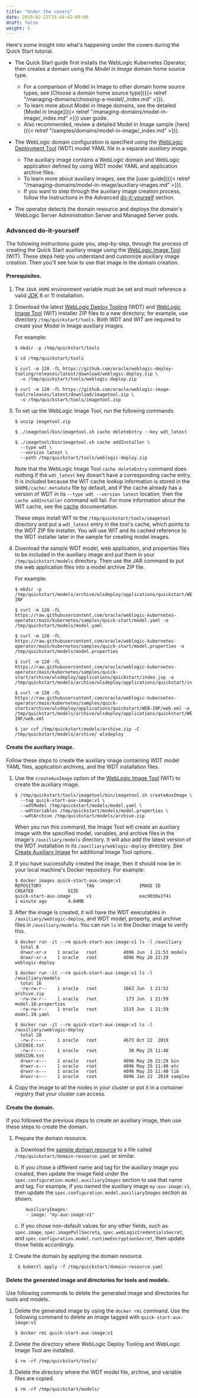 ```yaml
---
title: "Under the covers"
date: 2019-02-22T15:44:42-05:00
draft: false
weight: 5
---
```

Here's some insight into what's happening under the covers during the Quick Start tutorial.

- The Quick Start guide first installs the WebLogic Kubernetes Operator, then creates a domain using the _Model in Image_ domain home source type.

  - For a comparison of Model in Image to other domain home source types, see [Choose a domain home source type]({{< relref "/managing-domains/choosing-a-model/_index.md" >}}).
  - To learn more about Model in Image domains, see the detailed [Model in Image]({{< relref "/managing-domains/model-in-image/_index.md" >}}) user guide.
  - Also recommended, review a detailed Model in Image sample [here]({{< relref "/samples/domains/model-in-image/_index.md" >}}).

- The WebLogic domain configuration is specified using the [WebLogic Deployment Tool](https://oracle.github.io/weblogic-deploy-tooling/) (WDT) model YAML file in a separate _auxiliary image_.

  - The auxiliary image contains a WebLogic domain and WebLogic application defined by using WDT model YAML and application archive files.
  - To learn more about auxiliary images, see the [user guide]({{< relref "/managing-domains/model-in-image/auxiliary-images.md" >}}).
  - If you want to step through the auxiliary image creation process, follow the instructions in the Advanced [do-it-yourself](#advanced-do-it-yourself) section.

- The operator detects the domain resource and deploys the domain's WebLogic Server Administration Server and Managed Server pods.

### Advanced do-it-yourself

The following instructions guide you, step-by-step, through the process of creating the Quick Start auxiliary image using the [WebLogic Image Tool](https://oracle.github.io/weblogic-image-tool/) (WIT).
These steps help you understand and customize auxiliary image creation. Then you'll see how to use that image in the domain creation.

#### Prerequisites.
1. The `JAVA_HOME` environment variable must be set and must reference a valid [JDK](https://www.oracle.com/java/technologies/downloads/) 8 or 11 installation.

1. Download the latest [WebLogic Deploy Tooling](https://github.com/oracle/weblogic-deploy-tooling/releases) (WDT) and [WebLogic Image Tool](https://github.com/oracle/weblogic-image-tool/releases) (WIT) installer ZIP files to a new directory; for example, use directory `/tmp/quickstart/tools`. Both WDT and WIT are required to create your Model in Image auxiliary images.

   For example:
   ```shell
   $ mkdir -p /tmp/quickstart/tools
   ```

   ```shell
   $ cd /tmp/quickstart/tools
   ```
   ```shell
   $ curl -m 120 -fL https://github.com/oracle/weblogic-deploy-tooling/releases/latest/download/weblogic-deploy.zip \
     -o /tmp/quickstart/tools/weblogic-deploy.zip
   ```
   ```shell
   $ curl -m 120 -fL https://github.com/oracle/weblogic-image-tool/releases/latest/download/imagetool.zip \
     -o /tmp/quickstart/tools/imagetool.zip
   ```

1. To set up the WebLogic Image Tool, run the following commands.

   ```shell
   $ unzip imagetool.zip
   ```
   ```shell
   $ ./imagetool/bin/imagetool.sh cache deleteEntry --key wdt_latest
   ```
   ```shell
   $ ./imagetool/bin/imagetool.sh cache addInstaller \
     --type wdt \
     --version latest \
     --path /tmp/quickstart/tools/weblogic-deploy.zip
   ```

   Note that the WebLogic Image Tool `cache deleteEntry` command does nothing
   if the `wdt_latest` key doesn't have a corresponding cache entry. It is included
   because the WIT cache lookup information is stored in the `$HOME/cache/.metadata`
   file by default, and if the cache already
   has a version of WDT in its `--type wdt --version latest` location, then the
   `cache addInstaller` command will fail.
   For more information about the WIT cache, see the
   [cache](https://oracle.github.io/weblogic-image-tool/userguide/tools/cache/) documentation.

   These steps install WIT to the `/tmp/quickstart/tools/imagetool` directory
   and put a `wdt_latest` entry in the tool's cache, which points to the WDT ZIP file installer.
   You will use WIT and its cached reference to the WDT installer later in the sample for creating model images.

1. Download the sample WDT model, web application, and properties files to be included in the auxiliary image and put them in your `/tmp/quickstart/models` directory.
Then use the JAR command to put the web application files into a model archive ZIP file.

   For example:
   ```shell
   $ mkdir -p /tmp/quickstart/models/archive/wlsdeploy/applications/quickstart/WEB-INF
   ```

   ```shell
   $ curl -m 120 -fL https://raw.githubusercontent.com/oracle/weblogic-kubernetes-operator/main/kubernetes/samples/quick-start/model.yaml -o /tmp/quickstart/models/model.yaml
   ```

   ```shell
   $ curl -m 120 -fL https://raw.githubusercontent.com/oracle/weblogic-kubernetes-operator/main/kubernetes/samples/quick-start/model.properties -o /tmp/quickstart/models/model.properties
   ```

   ```shell
   $ curl -m 120 -fL https://raw.githubusercontent.com/oracle/weblogic-kubernetes-operator/main/kubernetes/samples/quick-start/archive/wlsdeploy/applications/quickstart/index.jsp -o /tmp/quickstart/models/archive/wlsdeploy/applications/quickstart/index.jsp
   ```

   ```shell
   $ curl -m 120 -fL https://raw.githubusercontent.com/oracle/weblogic-kubernetes-operator/main/kubernetes/samples/quick-start/archive/wlsdeploy/applications/quickstart/WEB-INF/web.xml -o /tmp/quickstart/models/archive/wlsdeploy/applications/quickstart/WEB-INF/web.xml
   ```

   ```shell
   $ jar cvf /tmp/quickstart/models/archive.zip -C /tmp/quickstart/models/archive/ wlsdeploy
   ```

#### Create the auxiliary image.

Follow these steps to create the auxiliary image containing
WDT model YAML files, application archives, and the WDT installation files.


1. Use the `createAuxImage` option of the [WebLogic Image Tool](https://oracle.github.io/weblogic-image-tool/userguide/tools/create-aux-image/) (WIT) to create the auxiliary image.

     ```shell
     $ /tmp/quickstart/tools/imagetool/bin/imagetool.sh createAuxImage \
       --tag quick-start-aux-image:v1 \
       --wdtModel /tmp/quickstart/models/model.yaml \
       --wdtVariables /tmp/quickstart/models/model.properties \
       --wdtArchive /tmp/quickstart/models/archive.zip
     ```

     When you run this command, the Image Tool will create an auxiliary image with the specified model, variables, and archive files in the
     image's `/auxiliary/models` directory. It will also add the latest version of the WDT installation in its `/auxiliary/weblogic-deploy` directory.
     See [Create Auxiliary Image](https://oracle.github.io/weblogic-image-tool/userguide/tools/create-aux-image/) for additional Image Tool options.

1. If you have successfully created the image, then it should now be in your local machine's Docker repository. For example:

    ```
    $ docker images quick-start-aux-image:v1
    REPOSITORY                 TAG                 IMAGE ID            CREATED             SIZE
    quick-start-aux-image      v1                  eac9030a1f41        1 minute ago        4.04MB
    ```


1. After the image is created, it will have the WDT executables in
   `/auxiliary/weblogic-deploy`, and WDT model, property, and archive
   files in `/auxiliary/models`. You can run `ls` in the Docker
   image to verify this.

   ```shell
   $ docker run -it --rm quick-start-aux-image:v1 ls -l /auxiliary
     total 8
     drwxr-xr-x    1 oracle   root          4096 Jun  1 21:53 models
     drwxr-xr-x    1 oracle   root          4096 May 26 22:29 weblogic-deploy

   $ docker run -it --rm quick-start-aux-image:v1 ls -l /auxiliary/models
     total 16
     -rw-rw-r--    1 oracle   root          1663 Jun  1 21:52 archive.zip
     -rw-rw-r--    1 oracle   root           173 Jun  1 21:59 model.10.properties
     -rw-rw-r--    1 oracle   root          1515 Jun  1 21:59 model.10.yaml

   $ docker run -it --rm quick-start-aux-image:v1 ls -l /auxiliary/weblogic-deploy
     total 28
     -rw-r-----    1 oracle   root          4673 Oct 22  2019 LICENSE.txt
     -rw-r-----    1 oracle   root            30 May 25 11:40 VERSION.txt
     drwxr-x---    1 oracle   root          4096 May 26 22:29 bin
     drwxr-x---    1 oracle   root          4096 May 25 11:40 etc
     drwxr-x---    1 oracle   root          4096 May 25 11:40 lib
     drwxr-x---    1 oracle   root          4096 Jan 22  2019 samples

   ```

1. Copy the image to all the nodes in your cluster or put it in a container registry that your cluster can access.

#### Create the domain.

If you followed the previous steps to create an auxiliary image, then use these steps to create the domain.

1. Prepare the domain resource.

    a. Download the [sample domain resource](https://raw.githubusercontent.com/oracle/weblogic-kubernetes-operator/main/kubernetes/samples/quick-start/domain-resource.yaml) to a file called `/tmp/quickstart/domain-resource.yaml` or similar.

    b. If you chose a different name and tag for the auxiliary image you created, then update the image field under the `spec.configuration.model.auxiliaryImages`
    section to use that name and tag. For example, if you named the auxiliary image `my-aux-image:v1`, then update the `spec.configuration.model.auxiliaryImages` section as shown.

      ```shell
          auxiliaryImages:
          - image: "my-aux-image:v1"
      ```

    c. If you chose non-default values for any other fields, such as `spec.image`, `spec.imagePullSecrets`, `spec.webLogicCredentialsSecret`, and `spec.configuration.model.runtimeEncryptionSecret`, then update those fields accordingly.

2. Create the domain by applying the domain resource.

      ```shell
       $ kubectl apply -f /tmp/quickstart/domain-resource.yaml
      ```
#### Delete the generated image and directories for tools and models.

Use following commands to delete the generated image and directories for tools and models.

1. Delete the generated image by using the `docker rmi` command. Use the following command to delete an image tagged with `quick-start-aux-image:v1`

   ```shell
   $ docker rmi quick-start-aux-image:v1
   ```

1. Delete the directory where WebLogic Deploy Tooling and WebLogic Image Tool are installed.

   ```shell
   $ rm -rf /tmp/quickstart/tools/
   ```

1. Delete the directory where the WDT model file, archive, and variable files are copied.

   ```shell
   $ rm -rf /tmp/quickstart/models/
   ```
